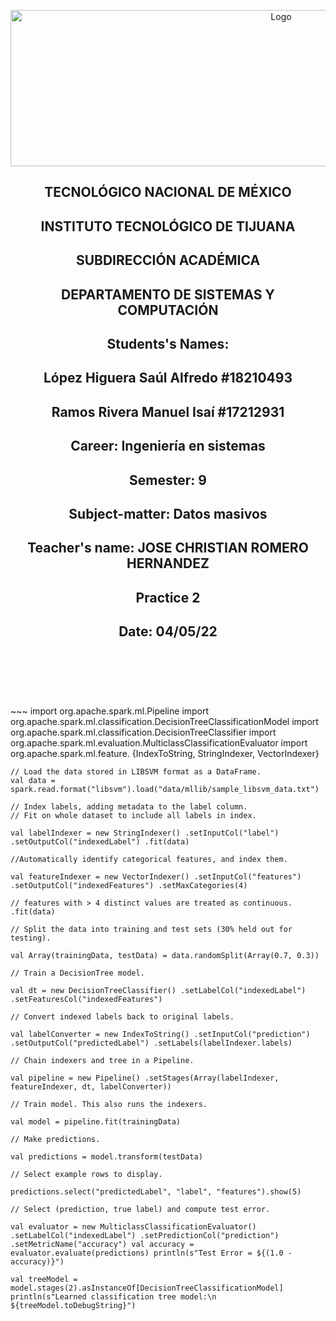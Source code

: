 <p align="center">
    <img alt="Logo" src="https://www.tijuana.tecnm.mx/wp-content/uploads/2021/08/liston-de-logos-oficiales-educacion-tecnm-FEB-2021.jpg" width=850 height=250>
</p>

<H2><p align="Center">TECNOLÓGICO NACIONAL DE MÉXICO</p></H2>

<H2><p align="Center">INSTITUTO TECNOLÓGICO DE TIJUANA</p></H2>

<H2><p align="Center">SUBDIRECCIÓN ACADÉMICA</p></H2>

<H2><p align="Center">DEPARTAMENTO DE SISTEMAS Y COMPUTACIÓN</p></H2>

<H2><p align="Center">Students's Names: </p></H2>

<H2><p align="Center">López Higuera Saúl Alfredo #18210493</p></H2>

<H2><p align="Center">Ramos Rivera Manuel Isaí #17212931</p></H2>

<H2><p align="Center">Career: Ingeniería en sistemas</p></H2>

<H2><p align="Center">Semester: 9 </p></H2>

<H2><p align="Center">Subject-matter: Datos masivos</p></H2>

<H2><p align="Center">Teacher's name: JOSE CHRISTIAN ROMERO HERNANDEZ</p></H2>

<H2><p align="Center">Practice 2 </p></H2>

<H2><p align="Center">Date: 04/05/22</p></H2>

<br>
<br>
<br>
<br>
<br>
~~~
import org.apache.spark.ml.Pipeline
    import org.apache.spark.ml.classification.DecisionTreeClassificationModel
    import org.apache.spark.ml.classification.DecisionTreeClassifier 
    import org.apache.spark.ml.evaluation.MulticlassClassificationEvaluator 
    import org.apache.spark.ml.feature.
    {IndexToString, StringIndexer, VectorIndexer}

    // Load the data stored in LIBSVM format as a DataFrame.
    val data = spark.read.format("libsvm").load("data/mllib/sample_libsvm_data.txt")

    // Index labels, adding metadata to the label column.
    // Fit on whole dataset to include all labels in index.

    val labelIndexer = new StringIndexer() .setInputCol("label") .setOutputCol("indexedLabel") .fit(data) 

    //Automatically identify categorical features, and index them.

    val featureIndexer = new VectorIndexer() .setInputCol("features") .setOutputCol("indexedFeatures") .setMaxCategories(4) 

    // features with > 4 distinct values are treated as continuous. .fit(data)

    // Split the data into training and test sets (30% held out for testing).

    val Array(trainingData, testData) = data.randomSplit(Array(0.7, 0.3))

    // Train a DecisionTree model. 

    val dt = new DecisionTreeClassifier() .setLabelCol("indexedLabel") .setFeaturesCol("indexedFeatures")

    // Convert indexed labels back to original labels. 

    val labelConverter = new IndexToString() .setInputCol("prediction") .setOutputCol("predictedLabel") .setLabels(labelIndexer.labels)

    // Chain indexers and tree in a Pipeline. 

    val pipeline = new Pipeline() .setStages(Array(labelIndexer, featureIndexer, dt, labelConverter))

    // Train model. This also runs the indexers.

    val model = pipeline.fit(trainingData)

    // Make predictions. 

    val predictions = model.transform(testData)

    // Select example rows to display. 

    predictions.select("predictedLabel", "label", "features").show(5)

    // Select (prediction, true label) and compute test error. 

    val evaluator = new MulticlassClassificationEvaluator() .setLabelCol("indexedLabel") .setPredictionCol("prediction") .setMetricName("accuracy") val accuracy = evaluator.evaluate(predictions) println(s"Test Error = ${(1.0 - accuracy)}")

    val treeModel = model.stages(2).asInstanceOf[DecisionTreeClassificationModel] println(s"Learned classification tree model:\n ${treeModel.toDebugString}")
~~~
